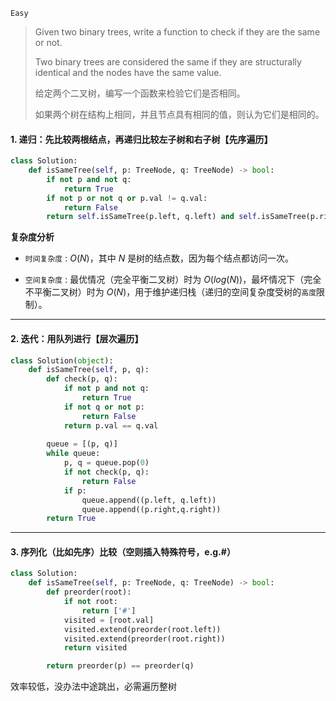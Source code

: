 `Easy` 

> Given two binary trees, write a function to check if they are the same or not.
>
> Two binary trees are considered the same if they are structurally identical and the nodes have the same value.
>
> 给定两个二叉树，编写一个函数来检验它们是否相同。
>
> 如果两个树在结构上相同，并且节点具有相同的值，则认为它们是相同的。

#### 1. 递归：先比较两根结点，再递归比较左子树和右子树【先序遍历】

```python
class Solution:
    def isSameTree(self, p: TreeNode, q: TreeNode) -> bool:
        if not p and not q: 
            return True
        if not p or not q or p.val != q.val: 
            return False
        return self.isSameTree(p.left, q.left) and self.isSameTree(p.right, q.right)
```

**复杂度分析**

- `时间复杂度` : $O(N)$，其中 $N$ 是树的结点数，因为每个结点都访问一次。

- `空间复杂度` : 最优情况（完全平衡二叉树）时为 $O(log(N))$，最坏情况下（完全不平衡二叉树）时为 ${O}(N)$，用于维护递归栈（递归的空间复杂度受树的`高度`限制）。

---

#### 2. 迭代：用队列进行【层次遍历】

```python
class Solution(object):
    def isSameTree(self, p, q):
        def check(p, q):
            if not p and not q:
                return True
            if not q or not p:
                return False
            return p.val == q.val
        
        queue = [(p, q)]
        while queue:
            p, q = queue.pop(0)
            if not check(p, q):
                return False
            if p:
                queue.append((p.left, q.left))
                queue.append((p.right,q.right))
        return True
```

---

#### 3. 序列化（比如先序）比较（空则插入特殊符号，e.g.$\#$）

```python
class Solution:
    def isSameTree(self, p: TreeNode, q: TreeNode) -> bool:
        def preorder(root):
            if not root:
                return ['#']
            visited = [root.val]
            visited.extend(preorder(root.left))
            visited.extend(preorder(root.right))
            return visited

        return preorder(p) == preorder(q)
```

效率较低，没办法中途跳出，必需遍历整树













